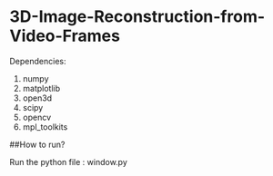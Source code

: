# 3D-Image-Reconstruction-from-Video-Frames

Dependencies:
1. numpy
2. matplotlib
3. open3d
4. scipy
5. opencv
6. mpl_toolkits

##How to run?

Run the python file : window.py
